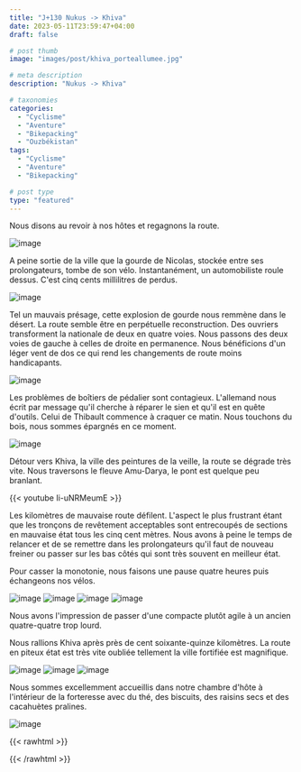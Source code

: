 ```yaml
---
title: "J+130 Nukus -> Khiva"
date: 2023-05-11T23:59:47+04:00
draft: false

# post thumb
image: "images/post/khiva_porteallumee.jpg"

# meta description
description: "Nukus -> Khiva"

# taxonomies
categories:
  - "Cyclisme" 
  - "Aventure" 
  - "Bikepacking"
  - "Ouzbékistan" 
tags:
  - "Cyclisme" 
  - "Aventure" 
  - "Bikepacking" 

# post type
type: "featured"
---
```


Nous disons au revoir à nos hôtes et regagnons la route.

![image](../../images/post/khiva_guesthouse.jpg)

A peine sortie de la ville que la gourde de Nicolas, stockée entre ses prolongateurs, tombe de son vélo. Instantanément, un automobiliste roule dessus. C'est cinq cents millilitres de perdus. 

![image](../../images/post/khiva_statuenukus.jpg)

Tel un mauvais présage, cette explosion de gourde nous remmène dans le désert. La route semble être en perpétuelle reconstruction. Des ouvriers transforment la nationale de deux en quatre voies. Nous passons des deux voies de gauche à celles de droite en permanence. Nous bénéficions d'un léger vent de dos ce qui rend les changements de route moins handicapants.

![image](../../images/post/khiva_coline.jpg)

Les problèmes de boîtiers de pédalier sont contagieux. L'allemand nous écrit par message qu'il cherche à réparer le sien et qu'il est en quête d'outils. Celui de Thibault commence à craquer ce matin. Nous touchons du bois, nous sommes épargnés en ce moment. 

![image](../../images/post/khiva_desert.jpg)

Détour vers Khiva, la ville des peintures de la veille, la route se dégrade très vite. Nous traversons le fleuve Amu-Darya, le pont est quelque peu branlant.

{{< youtube Ii-uNRMeumE >}} 

Les kilomètres de mauvaise route défilent. L'aspect le plus frustrant étant que les tronçons de revêtement acceptables sont entrecoupés de sections en mauvaise état tous les cinq cent mètres. Nous avons à peine le temps de relancer et de se remettre dans les prolongateurs qu'il faut de nouveau freiner ou passer sur les bas côtés qui sont très souvent en meilleur état. 

Pour casser la monotonie, nous faisons une pause quatre heures puis échangeons nos vélos. 

![image](../../images/post/khiva_shop.jpg)
![image](../../images/post/khiva_tibo.jpg)
![image](../../images/post/khiva_nath.jpg)
![image](../../images/post/khiva_ben.jpg)

Nous avons l'impression de passer d'une compacte plutôt agile à un ancien quatre-quatre trop lourd. 

Nous rallions Khiva après près de cent soixante-quinze kilomètres. La route en piteux état est très vite oubliée tellement la ville fortifiée est magnifique.

![image](../../images/post/khiva_porteeteinte.jpg)
![image](../../images/post/khiva_archenuit.jpg)
![image](../../images/post/khiva_tournuit.jpg)

Nous sommes excellemment accueillis dans notre chambre d'hôte à l'intérieur de la forteresse avec du thé, des biscuits, des raisins secs et des cacahuètes pralines. 

![image](../../images/post/khiva_the.jpg)

{{< rawhtml >}} 
<div class="strava-embed-placeholder" data-embed-type="activity" data-embed-id="9052512206"></div><script src="https://strava-embeds.com/embed.js"></script>
{{< /rawhtml >}}
